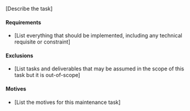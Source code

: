[Describe the task]

#### Requirements

- [List everything that should be implemented, including any technical requisite or constraint]

#### Exclusions

- [List tasks and deliverables that may be assumed in the scope of this task but it is out-of-scope]

#### Motives

- [List the motives for this maintenance task]
